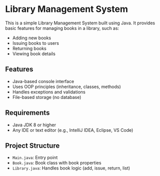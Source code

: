 # Library Management System

This is a simple Library Management System built using Java. It provides basic features for managing books in a library, such as:

- Adding new books
- Issuing books to users
- Returning books
- Viewing book details

## Features

- Java-based console interface
- Uses OOP principles (inheritance, classes, methods)
- Handles exceptions and validations
- File-based storage (no database)

## Requirements

- Java JDK 8 or higher
- Any IDE or text editor (e.g., IntelliJ IDEA, Eclipse, VS Code)


## Project Structure

- `Main.java`: Entry point
- `Book.java`: Book class with book properties
- `Library.java`: Handles book logic (add, issue, return, list)


